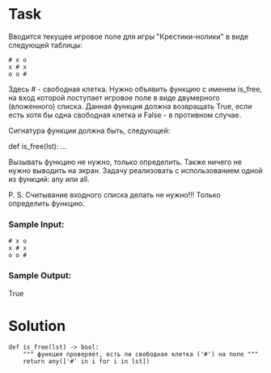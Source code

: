 # Task

Вводится текущее игровое поле для игры "Крестики-нолики" в виде следующей таблицы:
```
# x o  
x # x  
o o #  
```
Здесь # - свободная клетка. Нужно объявить функцию с именем is_free, на вход которой поступает игровое поле в виде двумерного (вложенного) списка. Данная функция должна возвращать True, если есть хотя бы одна свободная клетка и False - в противном случае.

Сигнатура функции должна быть, следующей:  

def is_free(lst): ...  

Вызывать функцию не нужно, только определить. Также ничего не нужно выводить на экран. Задачу реализовать с использованием одной из функций: any или all.

P. S. Считывание входного списка делать не нужно!!! Только определить функцию.

### Sample Input:
```
# x o  
x # x  
o o #  
```
### Sample Output:

True

# Solution
```
def is_free(lst) -> bool:
    """ функция проверяет, есть ли свободная клетка ('#') на поле """
    return any(['#' in i for i in lst])
```
